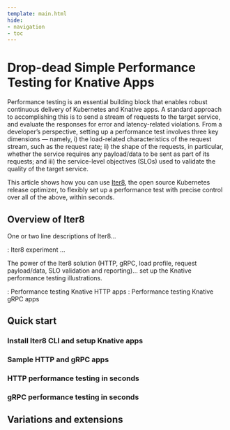 ```yaml
---
template: main.html
hide:
- navigation
- toc
---
```


# Drop-dead Simple Performance Testing for Knative Apps

Performance testing is an essential building block that enables robust continuous delivery of Kubernetes and Knative apps. A standard approach to accomplishing this is to send a stream of requests to the target service, and evaluate the responses for error and latency-related violations. From a developer’s perspective, setting up a performance test involves three key dimensions — namely, i) the load-related characteristics of the request stream, such as the request rate; ii) the shape of the requests, in particular, whether the service requires any payload/data to be sent as part of its requests; and iii) the service-level objectives (SLOs) used to validate the quality of the target service.

This article shows how you can use [Iter8](https://iter8.tools), the open source Kubernetes release optimizer, to flexibly set up a performance test with precise control over all of the above, within seconds.

## Overview of Iter8

One or two line descriptions of Iter8... 

: Iter8 experiment ... 

The power of the Iter8 solution (HTTP, gRPC, load profile, request payload/data, SLO validation and reporting)... set up the Knative performance testing illustrations.

: Performance testing Knative HTTP apps
: Performance testing Knative gRPC apps

## Quick start

### Install Iter8 CLI and setup Knative apps

### Sample HTTP and gRPC apps

### HTTP performance testing in seconds

### gRPC performance testing in seconds

## Variations and extensions
